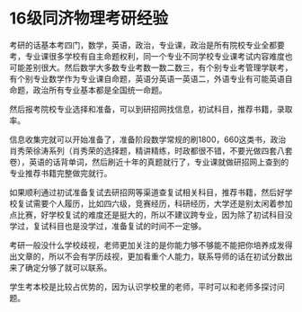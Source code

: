 # 16级同济物理考研经验 

考研的话基本考四门，数学，英语，政治，专业课，政治是所有院校专业全都要考，专业课很多学校有自主命题权利，同一个专业不同学校专业课考试内容难度也可能差别很大。然后数学大多数专业考数一数二数三，有个别专业考管理学联考，有个别专业数学作为专业课自命题，英语分英语一英语二，外语专业有可能英语自命题，政治所有专业基本都是全国统一命题。

然后报考院校专业选择和准备，可以到研招网找信息，初试科目，推荐书籍，录取率。 

信息收集完就可以开始准备了，准备阶段数学常规的刷1800，660这类书，政治肖秀荣徐涛系列（肖秀荣的选择题，精讲精练，时政都很不错，不要光做四套八套卷），英语的话背单词，然后刷近十年的真题就行了，专业课就做研招网上查到的专业推荐书籍完整做完就行。 

如果顺利通过初试准备复试去研招网等渠道查复试相关科目，推荐书籍，然后好学校复试需要个人履历，比如四六级，竞赛经历，科研经历，大学还是别太闲着参加点比赛，好学校复试的难度还是挺大的，所以不建议跨专业，因为除了初试科目没学过，复试科目也是没学过，准备复试的时间不一定够。 

考研一般没什么学校歧视，老师更加关注的是你能力够不够能不能把你培养成发得出文章的，所以不会有学历歧视，更加看重个人能力，联系导师的话在初试分数出来了确定分够了就可以联系。

学生考本校是比较占优势的，因为认识学校里的老师，平时可以和老师多探讨问题。